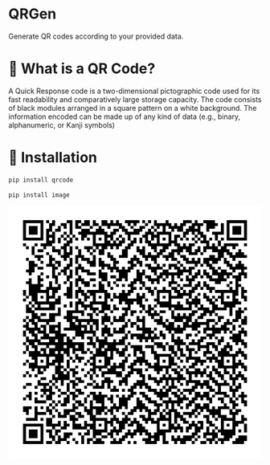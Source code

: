 # QRGen

Generate QR codes according to your provided data.

# 📌 What is a QR Code?

A Quick Response code is a two-dimensional pictographic code used for its fast readability and comparatively large storage capacity. The code consists of black modules arranged in a square pattern on a white background. The information encoded can be made up of any kind of data (e.g., binary, alphanumeric, or Kanji symbols)

# 🚀 Installation

```
pip install qrcode
```
```
pip install image
```

<p align="center">
  <img src="https://github.com/SAURABHSINGHDHAMI/QRGen/blob/main/test.png" />
</p>
